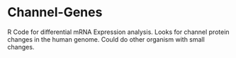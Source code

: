 # Channel-Genes
R Code for differential mRNA Expression analysis. Looks for channel protein changes in the human genome. Could do other organism with small changes.
